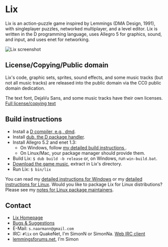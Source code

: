 Lix
===

Lix is an action-puzzle game inspired by Lemmings (DMA Design, 1991),
with singleplayer puzzles, networked multiplayer, and a level editor.
Lix is written in the D programming language, uses Allegro 5 for graphics,
sound, and input, and uses enet for networking.

![Lix screenshot](http://lixgame.com/img/lix-d-screenshot.png)

License/Copying/Public domain
-----------------------------

Lix's code, graphic sets, sprites, sound effects, and some music tracks (but
not all music tracks) are released into the public domain via the CC0 public
domain dedication.

The text font, DejaVu Sans, and some music tracks have their own licenses.
[Full license/copying text](https://raw.githubusercontent.com/SimonN/LixD/master/doc/copying.txt)

Build instructions
------------------

* Install a [D compiler, e.g., dmd](https://dlang.org/download).
* Install [dub, the D package handler](http://code.dlang.org/download).
* Install Allegro 5.2 and enet 1.3:
    * On Windows, follow [my detailed build instructions
    ](https://raw.githubusercontent.com/SimonN/LixD/master/doc/build/windows.txt).
    * On Linux/Mac, your package manager should provide them.
* Build Lix: `$ dub build -b release` or, on Windows, run `win-build.bat`.
* [Download the game music](http://www.lixgame.com/dow/lix-music.zip),
    extract in Lix's directory.
* Run Lix: `$ bin/lix`

You can read my [detailed instructions for Windows](https://raw.githubusercontent.com/SimonN/LixD/master/doc/build/windows.txt) or my
[detailed instructions for Linux](https://raw.githubusercontent.com/SimonN/LixD/master/doc/build/linux.txt). Would you like to package Lix for Linux distributions? Please see my [notes for Linux package maintainers](https://raw.githubusercontent.com/SimonN/LixD/master/doc/build/package.txt).

Contact
-------

* [Lix Homepage](http://www.lixgame.com)
* [Bugs & Suggestions](https://github.com/SimonN/LixD/issues)
* E-Mail: `s.naarmann@gmail.com`
* IRC: `#lix` on QuakeNet, I'm SimonN or SimonNa.
    [Web IRC client](http://webchat.quakenet.org/?channels=lix)
* [lemmingsforums.net](https://www.lemmingsforums.net/index.php?board=8.0),
    I'm Simon

